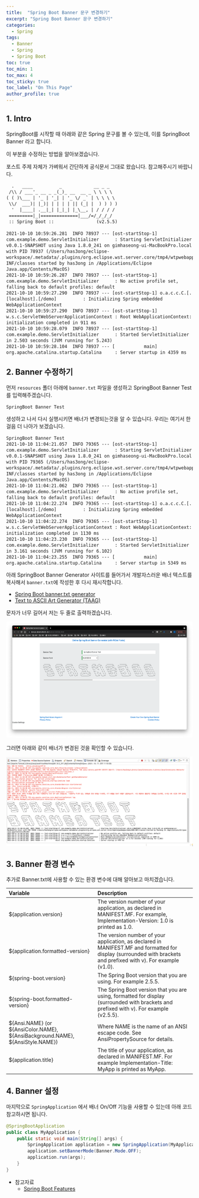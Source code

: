 ```yaml
---
title:  "Spring Boot Banner 문구 변경하기"
excerpt: "Spring Boot Banner 문구 변경하기"
categories:
  - Spring
tags:
  - Banner
  - Spring
  - Spring Boot
toc: true
toc_min: 1
toc_max: 4
toc_sticky: true
toc_label: "On This Page"
author_profile: true
---
```


## 1. Intro

SpringBoot를 시작할 때 아래와 같은 Spring 문구를 볼 수 있는데, 이를 SpringBoot Banner 라고 합니다.

이 부분을 수정하는 방법을 알아보겠습니다.

포스트 주제 자체가 가벼워서 간단하게 공식문서 그대로 왔습니다. 참고해주시기 바랍니다.

```
  .   ____          _            __ _ _
 /\\ / ___'_ __ _ _(_)_ __  __ _ \ \ \ \
( ( )\___ | '_ | '_| | '_ \/ _` | \ \ \ \
 \\/  ___)| |_)| | | | | || (_| |  ) ) ) )
  '  |____| .__|_| |_|_| |_\__, | / / / /
 =========|_|==============|___/=/_/_/_/
 :: Spring Boot ::                (v2.5.5)

2021-10-10 10:59:26.281  INFO 78937 --- [ost-startStop-1] com.example.demo.ServletInitializer      : Starting ServletInitializer v0.0.1-SNAPSHOT using Java 1.8.0_241 on gimhaseong-ui-MacBookPro.local with PID 78937 (/Users/has3ong/eclipse-workspace/.metadata/.plugins/org.eclipse.wst.server.core/tmp4/wtpwebapps/demo/WEB-INF/classes started by has3ong in /Applications/Eclipse Java.app/Contents/MacOS)
2021-10-10 10:59:26.287  INFO 78937 --- [ost-startStop-1] com.example.demo.ServletInitializer      : No active profile set, falling back to default profiles: default
2021-10-10 10:59:27.290  INFO 78937 --- [ost-startStop-1] o.a.c.c.C.[.[localhost].[/demo]          : Initializing Spring embedded WebApplicationContext
2021-10-10 10:59:27.290  INFO 78937 --- [ost-startStop-1] w.s.c.ServletWebServerApplicationContext : Root WebApplicationContext: initialization completed in 911 ms
2021-10-10 10:59:28.079  INFO 78937 --- [ost-startStop-1] com.example.demo.ServletInitializer      : Started ServletInitializer in 2.503 seconds (JVM running for 5.243)
2021-10-10 10:59:28.104  INFO 78937 --- [           main] org.apache.catalina.startup.Catalina     : Server startup in 4359 ms
```

## 2. Banner 수정하기

먼저 `resources` 폴더 아래에 `banner.txt` 파일을 생성하고 SpringBoot Banner Test 를 입력해주겠습니다.

```text
SpringBoot Banner Test
```

생성하고 나서 다시 실행시키면 배너가 변경되는것을 알 수 있습니다. 우리는 여기서 한 걸음 더 나아가 보겠습니다.

```
SpringBoot Banner Test
2021-10-10 11:04:21.057  INFO 79365 --- [ost-startStop-1] com.example.demo.ServletInitializer      : Starting ServletInitializer v0.0.1-SNAPSHOT using Java 1.8.0_241 on gimhaseong-ui-MacBookPro.local with PID 79365 (/Users/has3ong/eclipse-workspace/.metadata/.plugins/org.eclipse.wst.server.core/tmp4/wtpwebapps/demo/WEB-INF/classes started by has3ong in /Applications/Eclipse Java.app/Contents/MacOS)
2021-10-10 11:04:21.062  INFO 79365 --- [ost-startStop-1] com.example.demo.ServletInitializer      : No active profile set, falling back to default profiles: default
2021-10-10 11:04:22.274  INFO 79365 --- [ost-startStop-1] o.a.c.c.C.[.[localhost].[/demo]          : Initializing Spring embedded WebApplicationContext
2021-10-10 11:04:22.274  INFO 79365 --- [ost-startStop-1] w.s.c.ServletWebServerApplicationContext : Root WebApplicationContext: initialization completed in 1130 ms
2021-10-10 11:04:23.230  INFO 79365 --- [ost-startStop-1] com.example.demo.ServletInitializer      : Started ServletInitializer in 3.161 seconds (JVM running for 6.102)
2021-10-10 11:04:23.255  INFO 79365 --- [           main] org.apache.catalina.startup.Catalina     : Server startup in 5349 ms
```

아래 SpringBoot Banner Generator 사이트를 들어가서 개발자스러운 배너 텍스트를 복사해서 `banner.txt`에 작성한 후 다시 재시작합니다. 

* [Spring Boot banner.txt generator](https://devops.datenkollektiv.de/banner.txt/index.html)
* [Text to ASCII Art Generator (TAAG)](http://patorjk.com/software/taag/#p=display&f=Graffiti&t=Type%20Something%20)

문자가 너무 길어서 저는 두 줄로 출력하겠습니다.

![images](/assets/images/springboot-banner/springboot-banner.png)

그러면 아래와 같이 배너가 변경된 것을 확인할 수 있습니다.

![images](/assets/images/springboot-banner/springboot-banner2.png)

## 3. Banner 환경 변수

추가로 Banner.txt에 사용할 수 있는 환경 변수에 대해 알아보고 마치겠습니다.

|Variable|Description|
|:--|:--|
|${application.version}|The version number of your application, as declared in MANIFEST.MF. For example, Implementation-Version: 1.0 is printed as 1.0.|
|${application.formatted-version}|The version number of your application, as declared in MANIFEST.MF and formatted for display (surrounded with brackets and prefixed with v). For example (v1.0).|
|${spring-boot.version}|The Spring Boot version that you are using. For example 2.5.5.|
|${spring-boot.formatted-version}|The Spring Boot version that you are using, formatted for display (surrounded with brackets and prefixed with v). For example (v2.5.5).|
|${Ansi.NAME} (or ${AnsiColor.NAME}, ${AnsiBackground.NAME}, ${AnsiStyle.NAME})|Where NAME is the name of an ANSI escape code. See AnsiPropertySource for details.|
|${application.title}|The title of your application, as declared in MANIFEST.MF. For example Implementation-Title: MyApp is printed as MyApp.|

## 4. Banner 설정

마지막으로 `SpringApplication` 에서 배너 On/Off 기능을 사용할 수 있는데 아래 코드 참고하시면 됩니다.

```java
@SpringBootApplication
public class MyApplication {
    public static void main(String[] args) {
        SpringApplication application = new SpringApplication(MyApplication.class);
        application.setBannerMode(Banner.Mode.OFF);
        application.run(args);
    }
}
```  

* 참고자료
    * [Spring Boot Features](https://docs.spring.io/spring-boot/docs/current/reference/html/features.html#features.spring-application)